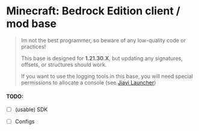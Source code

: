# Minecraft: Bedrock Edition client / mod base

> Im not the best programmer, so beware of any low-quality code or practices!
> 
> This base is designed for **1.21.30.X**, but updating any signatures, offsets, or structures should work.
> 
> If you want to use the logging tools in this base, you will need special permissions to allocate a console (see [Jiayi Launcher](https://github.com/JiayiSoftware/JiayiLauncher))

#### TODO:

- [ ] (usable) SDK

- [ ] Configs
